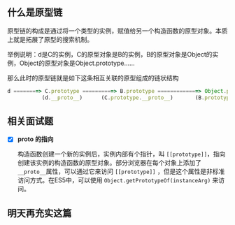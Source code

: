 ## 什么是原型链

原型链的构成是通过将一个类型的实例，赋值给另一个构造函数的原型对象。本质上就是拓展了原型的搜索机制。

举例说明：d是C的实例，C的原型对象是B的实例，B的原型对象是Object的实例，Object的原型对象是Object.prototype……

那么此时的原型链就是如下这条相互关联的原型组成的链状结构

```javascript
d ========> C.prototype ==========> B.prototype =============> Object.prototype =================> null
           (d.__proto__)      (C.prototype.__proto__)       (B.prototype.__proto__)     (Object.prototype.__proto__)
```

## 相关面试题

- [x] **__proto__ 的指向**

    构造函数创建一个新的实例后，实例内部有个指针，叫 `[[prototype]]`，指向创建该实例的构造函数的原型对象。部分浏览器在每个对象上添加了 `__proto__`属性，可以通过它来访问  `[[prototype]]` ，但是这个属性是非标准访问方式。在ES5中，可以使用 `Object.getPrototypeOf(instanceArg)` 来访问。

## 明天再充实这篇